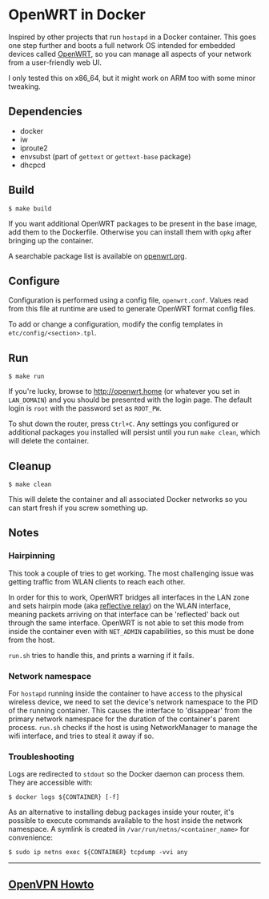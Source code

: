 # OpenWRT in Docker

Inspired by other projects that run `hostapd` in a Docker container. This goes one step further and boots a full network OS intended for embedded devices called [OpenWRT](https://openwrt.org/), so you can manage all aspects of your network from a user-friendly web UI.

I only tested this on x86_64, but it might work on ARM too with some minor tweaking.


## Dependencies

* docker
* iw
* iproute2
* envsubst (part of `gettext` or `gettext-base` package)
* dhcpcd

## Build
```
$ make build
```
If you want additional OpenWRT packages to be present in the base image, add them to the Dockerfile. Otherwise you can install them with `opkg` after bringing up the container.

A searchable package list is available on [openwrt.org](https://openwrt.org/packages/table/start).

## Configure

Configuration is performed using a config file, `openwrt.conf`. Values read from this file at runtime are used to generate OpenWRT format config files.

To add or change a configuration, modify the config templates in `etc/config/<section>.tpl`.

## Run
```
$ make run
```

If you're lucky, browse to http://openwrt.home (or whatever you set in `LAN_DOMAIN`) and you should be presented with the login page. The default login is `root` with the password set as `ROOT_PW`.

To shut down the router, press `Ctrl+C`. Any settings you configured or additional packages you installed will persist until you run `make clean`, which will delete the container.

## Cleanup
```
$ make clean
```
This will delete the container and all associated Docker networks so you can start fresh if you screw something up.

## Notes

### Hairpinning

This took a couple of tries to get working. The most challenging issue was getting traffic from WLAN clients to reach each other.

In order for this to work, OpenWRT bridges all interfaces in the LAN zone and sets hairpin mode (aka [reflective relay](https://lwn.net/Articles/347344/)) on the WLAN interface, meaning packets arriving on that interface can be 'reflected' back out through the same interface.
OpenWRT is not able to set this mode from inside the container even with `NET_ADMIN` capabilities, so this must be done from the host. 

`run.sh` tries to handle this, and prints a warning if it fails.

### Network namespace

For `hostapd` running inside the container to have access to the physical wireless device, we need to set the device's network namespace to the PID of the running container. This causes the interface to 'disappear' from the primary network namespace for the duration of the container's parent process. `run.sh` checks if the host is using NetworkManager to manage the wifi interface, and tries to steal it away if so.

### Troubleshooting

Logs are redirected to `stdout` so the Docker daemon can process them. They are accessible with:
```
$ docker logs ${CONTAINER} [-f]
```

As an alternative to installing debug packages inside your router, it's possible to execute commands available to the host inside the network namespace. A symlink is created in `/var/run/netns/<container_name>` for convenience:

```
$ sudo ip netns exec ${CONTAINER} tcpdump -vvi any 
```
---
## [OpenVPN Howto](./vpn.md)